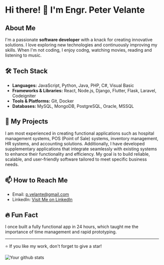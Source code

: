 # Hi there! 👋 I'm Engr. Peter Velante

## About Me

I'm a passionate **software developer** with a knack for creating innovative solutions. I love exploring new technologies and continuously improving my skills. When I'm not coding, I enjoy codng, watching movies, reading and listening to music.

## 🛠️ Tech Stack

- **Languages:** JavaScript, Python, Java, PHP, C#, Visual Basic
- **Frameworks & Libraries:** React, Node.js, Django, Flutter, Flask, Laravel, Codeigniter
- **Tools & Platforms:** Git, Docker
- **Databases:** MySQL, MongoDB, PostgreSQL, Oracle, MSSQL

## 🚀 My Projects

I am most experienced in creating functional applications such as hospital management systems, POS (Point of Sale) systems, inventory management, HR systems, and accounting solutions.
Additionally, I have developed supplementary applications that integrate seamlessly with existing systems to enhance their functionality and efficiency.
My goal is to build reliable, scalable, and user-friendly software tailored to meet specific business needs.

## 📫 How to Reach Me

- Email: p.velante@gmail.com
- LinkedIn: [Visit Me on LinkedIn](https://www.linkedin.com/in/pv57/)

## 🔥 Fun Fact

I once built a fully functional app in 24 hours, which taught me the importance of time management and rapid prototyping.

---

⭐️ If you like my work, don't forget to give a star!

<!-- Optional: Add some badges like GitHub stats or language stats -->
![Your github stats](https://github-readme-stats.vercel.app/api?username=engr-pvlnt&show_icons=true&hide=prs&count_private=true&theme=radical)
